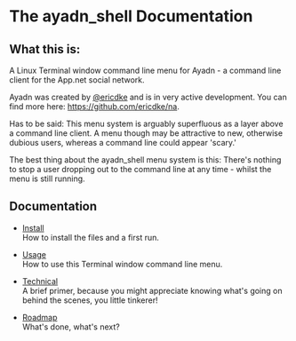 # The ayadn_shell Documentation

## What this is:

A Linux Terminal window command line menu for Ayadn - a command line client for the App.net social network.

Ayadn was created by [@ericdke](https://github.com/ericdke) and is in very active development. You can find more here: <https://github.com/ericdke/na>.

Has to be said: This menu system is arguably superfluous as a layer above a command line client. A menu though may be attractive to new, otherwise dubious users, whereas a command line could appear 'scary.'

The best thing about the ayadn_shell menu system is this: There's nothing to stop a user dropping out to the command line at any time - whilst the menu is still running.

## Documentation

* [Install](/docs/10-install.md)   
  How to install the files and a first run.

* [Usage](/docs/20-usage.md)   
  How to use this Terminal window command line menu.

* [Technical](/docs/30-technical.md)   
  A brief primer, because you might appreciate knowing what's going on behind the scenes, you little tinkerer!

* [Roadmap](/docs/90-roadmap.md)   
  What's done, what's next?